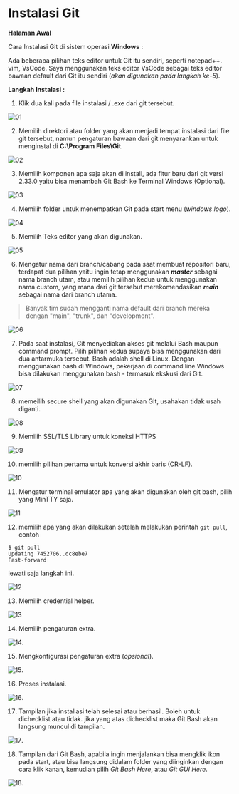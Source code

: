 # Instalasi Git

[**Halaman Awal**](README.md)

Cara Instalasi Git di sistem operasi **Windows** :

Ada beberapa pilihan teks editor untuk Git itu sendiri, seperti notepad++. vim, VsCode. Saya menggunakan teks editor VsCode sebagai teks editor bawaan default dari Git itu sendiri (_akan digunakan pada langkah ke-5_).

**Langkah Instalasi :**

1. Klik dua kali pada file instalasi / .exe dari git tersebut.

![01](img/01/install-01.jpg)

2. Memilih direktori atau folder yang akan menjadi tempat instalasi dari file git tersebut, namun pengaturan bawaan dari git menyarankan untuk menginstal di **C:\Program Files\Git**.

![02](img/01/install-02.jpg)

3. Memilih komponen apa saja akan di install, ada fitur baru dari git versi 2.33.0 yaitu bisa menambah Git Bash ke Terminal Windows (Optional).

![03](img/01/install-03.jpg)

4. Memilih folder untuk menempatkan Git pada start menu (_windows logo_).

![04](img/01/install-04.jpg)

5. Memilih Teks editor yang akan digunakan.

![05](img/01/install-05.jpg)

6. Mengatur nama dari branch/cabang pada saat membuat repositori baru, terdapat dua pilihan yaitu ingin tetap menggunakan **_master_** sebagai nama branch utam, atau memilih pilihan kedua untuk menggunakan nama custom, yang mana dari git tersebut merekomendasikan _**main**_ sebagai nama dari branch utama.
  > Banyak tim sudah mengganti nama default dari branch mereka dengan "main", "trunk", dan "development".

![06](img/01/install-06.jpg)

7. Pada saat instalasi, Git menyediakan akses git melalui Bash maupun command prompt. Pilih pilihan kedua supaya bisa menggunakan dari dua antarmuka tersebut. Bash adalah shell di Linux. Dengan menggunakan bash di Windows, pekerjaan di command line Windows bisa dilakukan menggunakan bash - termasuk ekskusi dari Git.

![07](img/01/install-07.jpg)

8. memeilih secure shell yang akan digunakan GIt, usahakan tidak usah diganti.

![08](img/01/install-08.jpg)

9. Memilih SSL/TLS Library untuk koneksi HTTPS

![09](img/01/install-09.jpg)

10. memilih pilihan pertama untuk konversi akhir baris (CR-LF).

![10](img/01/install-10.jpg)

11. Mengatur terminal emulator apa yang akan digunakan oleh git bash, pilih yang MinTTY saja.

![11](img/01/install-11.jpg)

12. memilih apa yang akan dilakukan setelah melakukan perintah `git pull`, contoh 
```
$ git pull
Updating 7452706..dc8ebe7
Fast-forward
```
lewati saja langkah ini.

![12](img/01/install-12.jpg)

13. Memilih credential helper.

![13](img/01/install-13.jpg)

14. Memilih pengaturan extra.

![14](img/01/install-14.jpg).

15. Mengkonfigurasi pengaturan extra (_opsional_).

![15](img/01/install-15.jpg).

16. Proses instalasi.

![16](img/01/install-16.jpg).

17. Tampilan jika installasi telah selesai atau berhasil. Boleh untuk dichecklist atau tidak. jika yang atas dichecklist maka Git Bash akan langsung muncul di tampilan.

![17](img/01/install-17.jpg).

18. Tampilan dari Git Bash, apabila ingin menjalankan bisa mengklik  ikon pada start, atau bisa langsung didalam folder yang diinginkan dengan cara klik kanan, kemudian pilih _Git Bash Here_, atau _Git GUI Here_.

![18](img/01/install-18.jpg).

